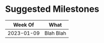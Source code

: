 # Suggested Milestones

| Week Of    | What      |
|------------|-----------|
| 2023-01-09 | Blah Blah |